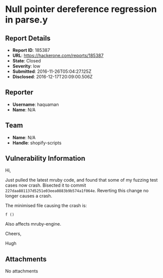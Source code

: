 # Null pointer dereference regression in parse.y

## Report Details
- **Report ID**: 185387
- **URL**: https://hackerone.com/reports/185387
- **State**: Closed
- **Severity**: low
- **Submitted**: 2016-11-26T05:04:27.125Z
- **Disclosed**: 2016-12-17T20:09:00.506Z

## Reporter
- **Username**: haquaman
- **Name**: N/A

## Team
- **Name**: N/A
- **Handle**: shopify-scripts

## Vulnerability Information
Hi,

Just pulled the latest mruby code, and found that some of my fuzzing test cases now crash. Bisected it to commit `227daa881137d5251e03eea0883b9b574a1f064e`. Reverting this change no longer causes a crash.

The minimised file causing the crash is:

```
f ()
```

Also affects mruby-engine.

Cheers,

Hugh

## Attachments
No attachments
